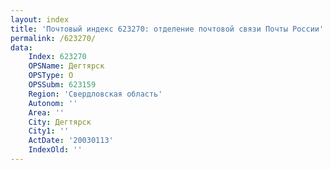 ```yaml
---
layout: index
title: 'Почтовый индекс 623270: отделение почтовой связи Почты России'
permalink: /623270/
data:
    Index: 623270
    OPSName: Дегтярск
    OPSType: О
    OPSSubm: 623159
    Region: 'Свердловская область'
    Autonom: ''
    Area: ''
    City: Дегтярск
    City1: ''
    ActDate: '20030113'
    IndexOld: ''
---
```

